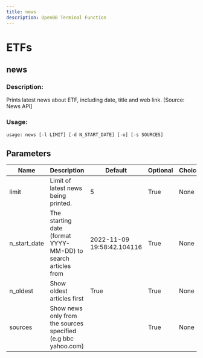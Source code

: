 ```yaml
---
title: news
description: OpenBB Terminal Function
---
```


# ETFs

## news

### Description: 

Prints latest news about ETF, including date, title and web link. [Source: News API]

### Usage: 
```python
usage: news [-l LIMIT] [-d N_START_DATE] [-o] [-s SOURCES]
```

## Parameters

| Name | Description | Default | Optional | Choices |
| ---- | ----------- | ------- | -------- | ------- |
| limit | Limit of latest news being printed. | 5 | True | None |
| n_start_date | The starting date (format YYYY-MM-DD) to search articles from | 2022-11-09 19:58:42.104116 | True | None |
| n_oldest | Show oldest articles first | True | True | None |
| sources | Show news only from the sources specified (e.g bbc yahoo.com) |  | True | None |


